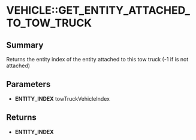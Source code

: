 # VEHICLE::GET_ENTITY_ATTACHED_TO_TOW_TRUCK

## Summary
Returns the entity index of the entity attached to this tow truck (-1 if is not attached)

## Parameters
* **ENTITY_INDEX** towTruckVehicleIndex

## Returns
* **ENTITY_INDEX**